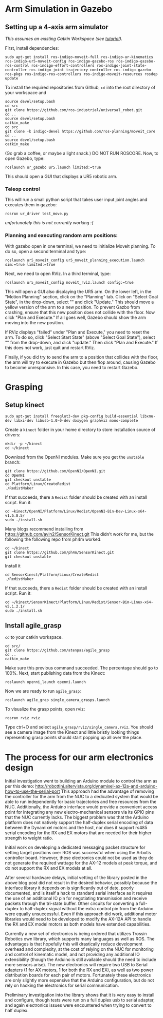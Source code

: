 # Arm Simulation in Gazebo

## Setting up a 4-axis arm simulator

*This assumes an existing Catkin Workspace (see [tutorial](http://wiki.ros.org/catkin/Tutorials/create_a_workspace)).*

First, install dependencies:
```
sudo apt-get install ros-indigo-moveit-full ros-indigo-ur-kinematics ros-indigo-ur5-moveit-config ros-indigo-gazebo-ros ros-indigo-gazebo-ros-control ros-indigo-effort-controllers ros-indigo-joint-state-controller ros-indigo-joint-trajectory-controller ros-indigo-gazebo-ros-pkgs ros-indigo-ros-controllers ros-indigo-moveit-resources rosdep update
```

To install the required repositories from Github, `cd` into the root directory of your workspace and

```
source devel/setup.bash
cd src
git clone https://github.com/ros-industrial/universal_robot.git
cd ..
source devel/setup.bash
catkin_make
cd src
git clone -b indigo-devel https://github.com/ros-planning/moveit_core
cd ..
source devel/setup.bash
catkin_make
```

(Go grab a coffee, or maybe a light snack.) DO NOT RUN ROSCORE. Now, to open Gazebo, type:

`roslaunch ur_gazebo ur5.launch limited:=true`

This should open a GUI that displays a UR5 robotic arm.

### Teleop control

This will run a small python script that takes user input joint angles and executes them in gazebo:

`rosrun ur_driver test_move.py`

_unfortunately this is not currently working :(_

### Planning and executing random arm positions:

With gazebo open in one terminal, we need to initialize MoveIt planning. To do so, open a second terminal and type:

`roslaunch ur5_moveit_config ur5_moveit_planning_execution.launch sim:=true limited:=true`

Next, we need to open RViz. In a third terminal, type:

`roslaunch ur5_moveit_config moveit_rviz.launch config:=true`

This will open a GUI also displaying the UR5 arm. On the lower left, in the "Motion Planning" section, click on the "Planning" tab. Click on "Select Goal State", in the drop-down, select "<random valid>" and click "Update." This should move a yellow version of the arm to a new position. To prevent Gazbo from crashing, ensure that this new position does not collide with the floor. Now click "Plan and Execute." If all goes well, Gazebo should show the arm moving into the new position.

If RViz displays "failed" under "Plan and Execute," you need to reset the arm. To do so, click "Select Start State" (above "Select Goal State"), select "<same as goal>" from the drop-down, and click "update." Then click "Plan and Execute." If this does not work, just quit and restart RViz.

Finally, if you did try to send the arm to a position that collides with the floor, the arm will try to execute in Gazebo but then flop around, causing Gazebo to become unresponsive. In this case, you need to restart Gazebo.

# Grasping
## Setup kinect
```
sudo apt-get install freeglut3-dev pkg-config build-essential libxmu-dev libxi-dev libusb-1.0-0-dev doxygen graphviz mono-complete
```
Create a `kinect` folder in your home directory to store installation source of drivers:
```
mkdir -p ~/kinect
cd ~/kinect
```
Download from the OpenNI modules. Make sure you get the `unstable` branch:
```
git clone https://github.com/OpenNI/OpenNI.git
cd OpenNI
git checkout unstable
cd Platform/Linux/CreateRedist
./RedistMaker
```
If that succeeds, there a `Redist` folder should be created with an install script. Run it:
```
cd ~kinect/OpenNI/Platform/Linux/Redist/OpenNI-Bin-Dev-Linux-x64-v1.5.8.5/
sudo ./install.sh
```
Many blogs recommend installing from https://github.com/avin2/SensorKinect.git
This didn't work for me, but the following the following repo from ph4m worked:
```
cd ~/kinect
git clone https://github.com/ph4m/SensorKinect.git
git checkout unstable
```
Install it
```
cd SensorKinect/Platform/Linux/CreateRedist
./RedistMaker
```
If that succeeds, there a `Redist` folder should be created with an install script. Run it:
```
cd ~/kinect/SensorKinect/Platform/Linux/Redist/Sensor-Bin-Linux-x64-v5.1.2.1/
sudo ./install.sh
```
## Install agile_grasp
`cd` to your catkin workspace.
```
cd src/
git clone https://github.com/atenpas/agile_grasp
cd ..
catkin_make
```
Make sure this previous command succeeded. The percentage should go to 100%.
Next, start publishing data from the Kinect:
```
roslaunch openni_launch openni.launch
```
Now we are ready to run `agile_grasp`:
```
roslaunch agile_grap single_camera_grasps.launch
```
To visualize the grasp points, open rviz:
```
rosrun rviz rviz
```
Type ctrl+O and select `agile_grasp/rviz/single_camera.rviz`.
You should see a camera image from the Kinect and little bristly looking things representing grasp points should start popping up all over the place.

# The process for our arm electronics design

Initial investigation went to building an Arduino module to control the arm as per this demo: http://robottini.altervista.org/dynamixel-ax-12a-and-arduino-how-to-use-the-serial-port
This approach had the advantage of removing the controller for the arm from the NUC to a dedicated system that would be able to run independently for basic trajectories and free resources from the NUC. Additionally, the Arduino interface would provide a convenient access point for integrating any new electro-mechanical sensors via its GPIO pins that the NUC currently lacks. The biggest problem was that the Arduino platform does not natively support the half-duplex serial encoding of data between the Dynamixel motors and the host, nor does it support rs485 serial encoding for the RX and EX motors that are needed for their higher strength to weight ratio.

Initial work on developing a dedicated messaging packet structure for setting target positions over ROS was successful when using the Arbotis controller board. However, these electronics could not be used as they do not generate the required wattage for the AX-12 models at peak torque, and do not support the RX and EX models at all.

After several hardware delays, initial vetting of the library posted in the above blog post did not result in the desired behavior, possibly because the interface library it depends on is significantly out of date, poorly documented, and is itself a hack to standard serial interface as it requires the use of an additional IO pin for negotiating transmission and receive packets through the tri-state buffer. Other circuits for converting a full-duplex to half-duplex signal without the extra control pin from the Arduino were equally unsuccessful. Even if this approach did work, additional motor libraries would need to be developed to modify the AX-12A API to handle the RX and EX model motors as both models have extended capabilities.

Currently a new set of electronics is being ordered that utilizes Trossin Robotics own library, which supports many languages as well as ROS. The advantages is that hopefully this will drastically reduce development overhead and complexity, at the cost of relying on the NUC for monitoring and control of kinematic model, and not providing any additional IO extensibility (though the Arduino is still available should the need to include more sensors arise). The new electronics will require two USB to Serial adapters (1 for AX motors, 1 for both the RX and EX), as well as two power distribution boards for each pair of motors. Fortunately these electronics are only slightly more expensive that the Arduino configuration, but do not rely on hacking the electronics for serial communication.

Preliminary investigation into the library shows that it is very easy to install and configure, though tests were run on a full duplex usb to serial adapter, and again electronics issues were encountered when trying to convert to half duplex.

